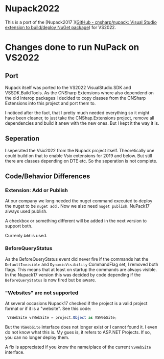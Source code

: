 ﻿# Nupack2022

This is a port of the [Nupack2017 ]([GitHub - cnsharp/nupack: Visual Studio extension to build/deploy NuGet package](https://github.com/cnsharp/nupack)) for VS2022.

# Changes done to run NuPack on VS2022

## Port

Nupack itself was ported to the VS2022 VisualStudio.SDK and VSSDK.BuildTools. As the CNSharp Extensions where also dependend on the old Interop packages I decided to copy classes from the CNSharp Extensions into this project and port them to.

I noticed after the fact, that I pretty much needed everything so it might have been cleaner, to just take the CNShap.Extensions project, remove all dependencies and build it anew with the new ones. But I kept it the way it is.

## Seperation

I seperated the Vsix2022 from the Nupack project itself. Theoretically one could build on that to enable Vsix extensions for 2019 and below. But still there are classes depending on DTE etc. So the seperation is not complete.

## Code/Behavior Differences

### Extension: Add or Publish

At our company we long needed the nuget command executed to deploy the nuget to be `nuget add` . Now we also need `nuget publish`. NuPack17 always used publish.

A checkbox or something different will be added in the next version to support both.

Currenly `Add` is used.

### BeforeQueryStatus

As the BeforeQueryStatus event did never fire if the commands hat the `DefaultInvisible` and `DynamicVisibility` CommandFlag set, I removed both flags. This means that at least on startup the commands are always visible. In the Nupack17 version this was decided by code depending if the `BeforeQueryStatus` is now fired but be aware.

### "Websites" are not supported

At several occasions Nupack17 checked if the project is a valid project format or if it is a "website". See this code:

```csharp
 VSWebSite vsWebSite = project.Object as VSWebSite;
```

But the `VSWebSite` interface does not longer exist or I cannot found it. I even do not know what this is. My gues is, it refers to ASP.NET Projects. If so, you can no longer deploy them.

A fix is appreciated if you know the name/place of the current `VSWebSite` interface.

